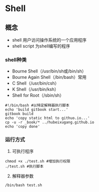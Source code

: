 # Shell

## 概念

- shell 用户访问操作系统的一个应用程序
- shell script 为shell编写的程序

### shell种类 

- Bourne Shell（/usr/bin/sh或/bin/sh）
- Bourne Again Shell（/bin/bash）常用
- C Shell（/usr/bin/csh）
- K Shell（/usr/bin/ksh）
- Shell for Root（/sbin/sh）

```
#!/bin/bash #以特定解释器执行脚本
echo 'build gitbook start...'
gitbook build
echo 'copy static html to githuo.io...'
cp -u -r _book/* ../hubeixugang.github.io
echo 'copy done'
```

### 运行方式

1. 可执行程序

```
chmod +x ./test.sh #增加执行权限
./test.sh #执行脚本
```

2. 解释器参数

`/bin/bash test.sh`
